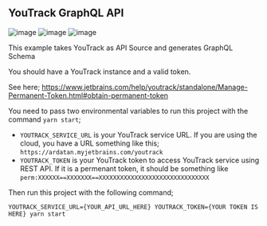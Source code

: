 ## YouTrack GraphQL API

![image](https://user-images.githubusercontent.com/20847995/79001969-29645080-7b58-11ea-87fb-01388c0cf286.png)
![image](https://user-images.githubusercontent.com/20847995/79002026-44cf5b80-7b58-11ea-8791-6e8633aaa9c4.png)
![image](https://user-images.githubusercontent.com/20847995/79002067-5add1c00-7b58-11ea-8129-0015009fee9e.png)

This example takes YouTrack as API Source and generates GraphQL Schema

You should have a YouTrack instance and a valid token.

See here; https://www.jetbrains.com/help/youtrack/standalone/Manage-Permanent-Token.html#obtain-permanent-token

You need to pass two environmental variables to run this project with the command `yarn start`;

- `YOUTRACK_SERVICE_URL` is your YouTrack service URL. If you are using the cloud, you have a URL something like this; `https://ardatan.myjetbrains.com/youtrack`
- `YOUTRACK_TOKEN` is your YouTrack token to access YouTrack service using REST API. If it is a permenant token, it should be something like `perm:XXXXXX==XXXXXXX==XXXXXXXXXXXXXXXXXXXXXXXXXXXXXXX`

Then run this project with the following command;

```
YOUTRACK_SERVICE_URL={YOUR_API_URL_HERE} YOUTRACK_TOKEN={YOUR TOKEN IS HERE} yarn start
```
